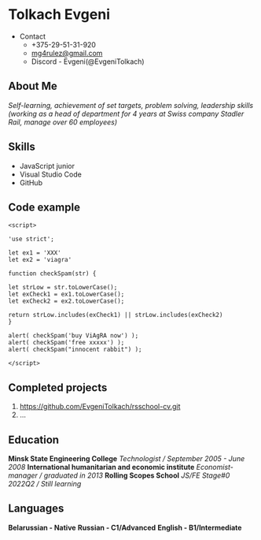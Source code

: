 # Tolkach Evgeni

* Contact
    * +375-29-51-31-920
    * mg4rulez@gmail.com
    * Discord - Evgeni(@EvgeniTolkach)

## About Me
_Self-learning, achievement of set targets, problem solving, leadership skills (working as a head of department for 4 years at Swiss company Stadler Rail, manage over 60 employees)_

## Skills
* JavaScript junior
* Visual Studio Code
* GitHub

## Code example
```
<script>

'use strict';

let ex1 = 'XXX'
let ex2 = 'viagra'

function checkSpam(str) {

let strLow = str.toLowerCase();
let exCheck1 = ex1.toLowerCase();
let exCheck2 = ex2.toLowerCase();

return strLow.includes(exCheck1) || strLow.includes(exCheck2)
}

alert( checkSpam('buy ViAgRA now') );
alert( checkSpam('free xxxxx') );
alert( checkSpam("innocent rabbit") );

</script>
```

## Completed projects
1. https://github.com/EvgeniTolkach/rsschool-cv.git
2. ...

## Education
**Minsk State Engineering College**
_Technologist / September 2005 - June 2008_
**International humanitarian and economic institute**
_Economist-manager /  graduated in 2013_
**Rolling Scopes School**
_JS/FE Stage#0 2022Q2 / Still learning_

## Languages
**Belarussian - Native**
**Russian - C1/Advanced**
**English - B1/Intermediate**